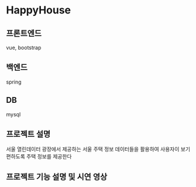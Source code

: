 # HappyHouse

## 프론트엔드

vue, bootstrap

## 백엔드

spring

## DB

mysql

## 프로젝트 설명

서울 열린데이터 광장에서 제공하는 서울 주택 정보 데이터들을 활용하여 사용자이 보기 편하도록 주택 정보를 제공한다

## 프로젝트 기능 설명 및 시연 영상
